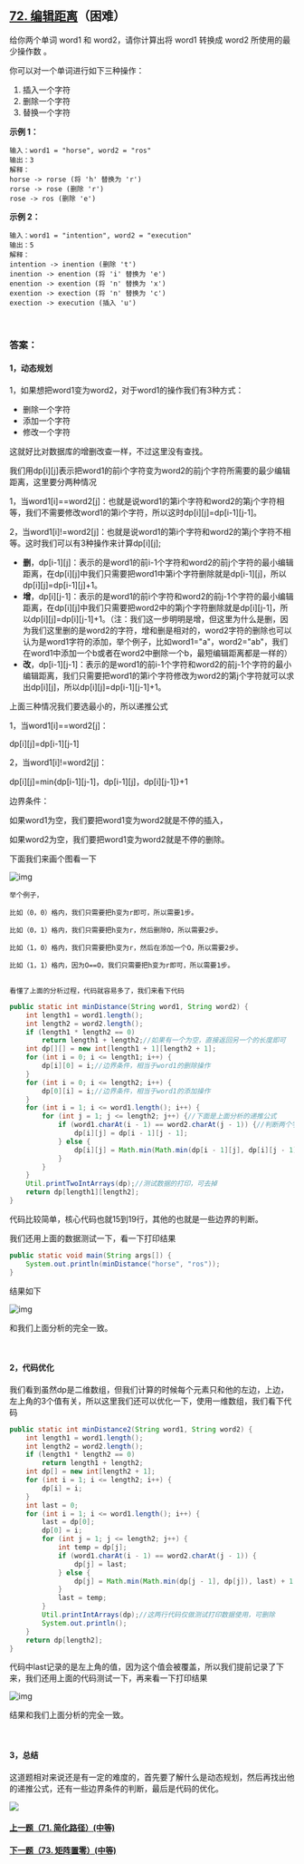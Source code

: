 ## [72. 编辑距离](https://leetcode-cn.com/problems/edit-distance/)（困难）

给你两个单词 word1 和 word2，请你计算出将 word1 转换成 word2 所使用的最少操作数 。

你可以对一个单词进行如下三种操作：

1. 插入一个字符
2. 删除一个字符
3. 替换一个字符

**示例 1：**

```
输入：word1 = "horse", word2 = "ros"
输出：3
解释：
horse -> rorse (将 'h' 替换为 'r')
rorse -> rose (删除 'r')
rose -> ros (删除 'e')
```

**示例 2：**

```
输入：word1 = "intention", word2 = "execution"
输出：5
解释：
intention -> inention (删除 't')
inention -> enention (将 'i' 替换为 'e')
enention -> exention (将 'n' 替换为 'x')
exention -> exection (将 'n' 替换为 'c')
exection -> execution (插入 'u')
```

<br/>

### 答案：

#### 1，动态规划

1，如果想把word1变为word2，对于word1的操作我们有3种方式：

- 删除一个字符
- 添加一个字符
- 修改一个字符

这就好比对数据库的增删改查一样，不过这里没有查找。

我们用dp\[i][j]表示把word1的前i个字符变为word2的前j个字符所需要的最少编辑距离，这里要分两种情况

1，当word1[i]==word2[j]：也就是说word1的第i个字符和word2的第j个字符相等，我们不需要修改word1的第i个字符，所以这时dp\[i][j]=dp\[i-1][j-1]。



2，当word1[i]!=word2[j]：也就是说word1的第i个字符和word2的第j个字符不相等。这时我们可以有3种操作来计算dp\[i][j];

- **删**，dp\[i-1][j]：表示的是word1的前i-1个字符和word2的前j个字符的最小编辑距离，在dp\[i][j]中我们只需要把word1中第i个字符删除就是dp\[i-1][j]，所以dp\[i][j]=dp\[i-1][j]+1。
- **增**，dp\[i][j-1]：表示的是word1的前i个字符和word2的前j-1个字符的最小编辑距离，在dp\[i][j]中我们只需要把word2中的第j个字符删除就是dp\[i][j-1]，所以dp\[i][j]=dp\[i][j-1]+1。（注：我们这一步明明是增，但这里为什么是删，因为我们这里删的是word2的字符，增和删是相对的，word2字符的删除也可以认为是word1字符的添加，举个例子，比如word1="a"，word2="ab"，我们在word1中添加一个b或者在word2中删除一个b，最短编辑距离都是一样的）
- **改**，dp\[i-1][j-1]：表示的是word1的前i-1个字符和word2的前j-1个字符的最小编辑距离，我们只需要把word1的第i个字符修改为word2的第j个字符就可以求出dp\[i][j]，所以dp\[i][j]=dp\[i-1][j-1]+1。



上面三种情况我们要选最小的，所以递推公式

1，当word1[i]==word2[j]：

dp\[i][j]=dp\[i-1][j-1]



2，当word1[i]!=word2[j]：

dp\[i][j]=min{dp\[i-1][j-1]，dp\[i-1][j]，dp\[i][j-1]}+1



边界条件：

如果word1为空，我们要把word1变为word2就是不停的插入，

如果word2为空，我们要把word1变为word2就是不停的删除。



下面我们来画个图看一下

![img](https://mmbiz.qpic.cn/mmbiz_png/PGmTibd8KQBHr4J90kjUN8Q678Le7brl7ghWLUswXl7iboacLC5GQTlO9PgQJRjV9NBZic0c1hBaibQCVy7kIYjbvw/640?wx_fmt=png&tp=webp&wxfrom=5&wx_lazy=1&wx_co=1)

```
举个例子，

比如（0，0）格内，我们只需要把h变为r即可，所以需要1步。

比如（0，1）格内，我们只需要把h变为r，然后删除O，所以需要2步。

比如（1，0）格内，我们只需要把h变为r，然后在添加一个O，所以需要2步。

比如（1，1）格内，因为O==O，我们只需要把h变为r即可，所以需要1步。


看懂了上面的分析过程，代码就容易多了，我们来看下代码
```

```java
public static int minDistance(String word1, String word2) {
    int length1 = word1.length();
    int length2 = word2.length();
    if (length1 * length2 == 0)
        return length1 + length2;//如果有一个为空，直接返回另一个的长度即可
    int dp[][] = new int[length1 + 1][length2 + 1];
    for (int i = 0; i <= length1; i++) {
        dp[i][0] = i;//边界条件，相当于word1的删除操作
    }
    for (int i = 0; i <= length2; i++) {
        dp[0][i] = i;//边界条件，相当于word1的添加操作
    }
    for (int i = 1; i <= word1.length(); i++) {
        for (int j = 1; j <= length2; j++) {//下面是上面分析的递推公式
            if (word1.charAt(i - 1) == word2.charAt(j - 1)) {//判断两个字符是否相等
                dp[i][j] = dp[i - 1][j - 1];
            } else {
                dp[i][j] = Math.min(Math.min(dp[i - 1][j], dp[i][j - 1]), dp[i - 1][j - 1]) + 1;
            }
        }
    }
    Util.printTwoIntArrays(dp);//测试数据的打印，可去掉
    return dp[length1][length2];
}
```

代码比较简单，核心代码也就15到19行，其他的也就是一些边界的判断。

我们还用上面的数据测试一下，看一下打印结果

```java
public static void main(String args[]) {
    System.out.println(minDistance("horse", "ros"));
}
```

结果如下

![img](https://mmbiz.qpic.cn/mmbiz_png/PGmTibd8KQBHr4J90kjUN8Q678Le7brl7znwgGdQIeNNBo97CAhKhzFWlpIhyh7R4RCJGdsm157Z5N7VfMmPc3w/640?wx_fmt=png&tp=webp&wxfrom=5&wx_lazy=1&wx_co=1)

和我们上面分析的完全一致。

<br/>

#### 2，代码优化

我们看到虽然dp是二维数组，但我们计算的时候每个元素只和他的左边，上边，左上角的3个值有关，所以这里我们还可以优化一下，使用一维数组，我们看下代码

```java
public static int minDistance2(String word1, String word2) {
    int length1 = word1.length();
    int length2 = word2.length();
    if (length1 * length2 == 0)
        return length1 + length2;
    int dp[] = new int[length2 + 1];
    for (int i = 1; i <= length2; i++) {
        dp[i] = i;
    }
    int last = 0;
    for (int i = 1; i <= word1.length(); i++) {
        last = dp[0];
        dp[0] = i;
        for (int j = 1; j <= length2; j++) {
            int temp = dp[j];
            if (word1.charAt(i - 1) == word2.charAt(j - 1)) {
                dp[j] = last;
            } else {
                dp[j] = Math.min(Math.min(dp[j - 1], dp[j]), last) + 1;
            }
            last = temp;
        }
        Util.printIntArrays(dp);//这两行代码仅做测试打印数据使用，可删除
        System.out.println();
    }
    return dp[length2];
}
```

代码中last记录的是左上角的值，因为这个值会被覆盖，所以我们提前记录了下来，我们还用上面的代码测试一下，再来看一下打印结果

![img](https://mmbiz.qpic.cn/mmbiz_png/PGmTibd8KQBHr4J90kjUN8Q678Le7brl7v4LYFicSuICLNn2ymVmFvJOj71vfibazQuOYxdSibEMgiaPWQsxI7Uq7SA/640?wx_fmt=png&tp=webp&wxfrom=5&wx_lazy=1&wx_co=1)

结果和我们上面分析的完全一致。

<br/>

#### 3，总结

这道题相对来说还是有一定的难度的，首先要了解什么是动态规划，然后再找出他的递推公式，还有一些边界条件的判断，最后是代码的优化。





![](https://img-blog.csdnimg.cn/20200807155236311.png)

#### [上一题（71. 简化路径）(中等)](https://github.com/sdwwld/leetCode/blob/master/src/main/java/com/wld/java/leetcode/leetCode0071.md)

#### [下一题（73. 矩阵置零）(中等)](https://github.com/sdwwld/leetCode/blob/master/src/main/java/com/wld/java/leetcode/leetCode0073.md)